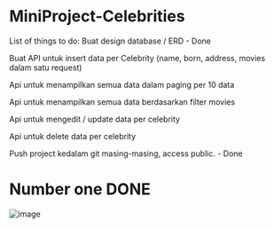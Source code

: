 # MiniProject-Celebrities
List of things to do:
Buat design database / ERD	- Done

Buat API untuk insert data per Celebrity (name, born, address, movies dalam satu request)	

Api untuk menampilkan semua data dalam paging per 10 data	

Api untuk menampilkan semua data berdasarkan filter movies	

Api untuk mengedit / update data per celebrity	

Api untuk delete data per celebrity	

Push project kedalam git masing-masing, access public.	- Done

# Number one DONE
![image](https://user-images.githubusercontent.com/39549382/188420207-bb3e4ca2-dfcf-42ee-ac07-a673b48e643e.png)
